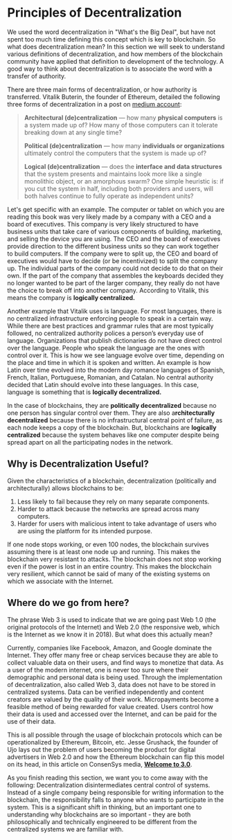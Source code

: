 # Principles of Decentralization

We used the word decentralization in "What's the Big Deal", but have not spent too much time defining this concept which is key to blockchain. So what does decentralization mean? In this section we will seek to understand various definitions of decentralization, and how members of the blockchain community have applied that definition to development of the technology. A good way to think about decentralization is to associate the word with a transfer of authority.

There are three main forms of decentralization, or how authority is transferred. Vitalik Buterin, the founder of Ethereum, detailed the following three forms of decentralization in a post on [medium account](https://medium.com/@VitalikButerin/the-meaning-of-decentralization-a0c92b76a274):

> **Architectural \(de\)centralization** — how many **physical computers** is a system made up of? How many of those computers can it tolerate breaking down at any single time?
>
> **Political \(de\)centralization**  — how many **individuals or organizations** ultimately control the computers that the system is made up of?
>
> **Logical \(de\)centralization** — does the **interface and data structures** that the system presents and maintains look more like a single monolithic object, or an amorphous swarm? One simple heuristic is: if you cut the system in half, including both providers and users, will both halves continue to fully operate as independent units?

Let's get specific with an example. The computer or tablet on which you are reading this book was very likely made by a company with a CEO and a board of executives. This company is very likely structured to have business units that take care of various components of building, marketing, and selling the device you are using. The CEO and the board of executives provide direction to the different business units so they can work together to build computers. If the company were to split up, the CEO and board of executives would have to decide \(or be incentivized\) to split the company up. The individual parts of the company could not decide to do that on their own. If the part of the company that assembles the keyboards decided they no longer wanted to be part of the larger company, they really do not have the choice to break off into another company. According to Vitalik, this means the company is **logically centralized.**

Another example that Vitalik uses is language. For most languages, there is no centralized infrastructure enforcing people to speak in a certain way. While there are best practices and grammar rules that are most typically followed, no centralized authority polices a person’s everyday use of language. Organizations that publish dictionaries do not have direct control over the language. People who speak the language are the ones with control over it. This is how we see language evolve over time, depending on the place and time in which it is spoken and written. An example is how Latin over time evolved into the modern day romance languages of Spanish, French, Italian, Portuguese, Romanian, and Catalan. No central authority decided that Latin should evolve into these languages. In this case, language is something that is **logically decentralized.**

In the case of blockchains, they are **politically decentralized** because no one person has singular control over them. They are also a**rchitecturally decentralized** because there is no infrastructural central point of failure, as each node keeps a copy of the blockchain. But, blockchains are **logically centralized** because the system behaves like one computer despite being spread apart on all the participating nodes in the network.

## **Why is Decentralization Useful?**

Given the characteristics of a blockchain, decentralization \(politically and architecturally\) allows blockchains to be:

1. Less likely to fail because they rely on many separate components.
2. Harder to attack because the networks are spread across many computers.
3. Harder for users with malicious intent to take advantage of users who are using the platform for its intended purpose.

If one node stops working, or even 100 nodes, the blockchain survives assuming there is at least one node up and running. This makes the blockchain very resistant to attacks. The blockchain does not stop working even if the power is lost in an entire country. This makes the blockchain very resilient, which cannot be said of many of the existing systems on which we associate with the Internet.

## **Where do we go from here?**

The phrase Web 3 is used to indicate that we are going past Web 1.0 \(the original protocols of the Internet\) and Web 2.0 \(the responsive web, which is the Internet as we know it in 2018\). But what does this actually mean?

Currently, companies like Facebook, Amazon, and Google dominate the Internet. They offer many free or cheap services because they are able to collect valuable data on their users, and find ways to monetize that data. As a user of the modern internet, one is never too sure where their demographic and personal data is being used. Through the implementation of decentralization, also called Web 3, data does not have to be stored in centralized systems. Data can be verified independently and content creators are valued by the quality of their work. Micropayments become a feasible method of being rewarded for value created. Users control how their data is used and accessed over the Internet, and can be paid for the use of their data.

This is all possible through the usage of blockchain protocols which can be operationalized by Ethereum, Bitcoin, etc. Jesse Grushack, the founder of Ujo lays out the problem of users becoming the product for digital advertisers in Web 2.0 and how the Ethereum blockchain can flip this model on its head, in this article on ConsenSys media, [**Welcome to 3.0**](https://medium.com/@ConsenSys/welcome-to-3-0-f4552fb02302).

As you finish reading this section, we want you to come away with the following: Decentralization disintermediates central control of systems. Instead of a single company being responsible for writing information to the blockchain, the responsibility falls to anyone who wants to participate in the system. This is a significant shift in thinking, but an important one to understanding why blockchains are so important - they are both philosophically and technically engineered to be different from the centralized systems we are familiar with.

